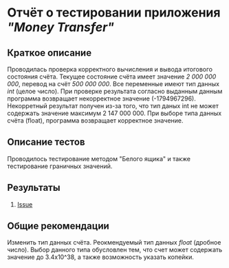 # Отчёт о тестировании приложения *"Money Transfer"*

## Краткое описание

Проводилась проверка корректного вычисления и вывода итогового состояния счёта. Текущее состояние счёта имеет значение *2 000 000 000*, перевод на счёт *500 000 000*.
Все переменные имеют тип данных *int* (целое число). При проверке результата согласно выданным данным программа возвращает некорректное значение (-1794967296). Некорретный результат получен из-за того, что тип даных int не может содержать значение максимум 2 147 000 000. При выборе типа данных счёта (float), программа возвращает корректное значение.

## Описание тестов

Проводилось тестирование методом "Белого ящика" и также тестирование граничных значений.

## Результаты

1. [Issue](https://github.com/Palich63/MoneyTransfer/issues/1)

## Общие рекомендации

Изменить тип данных счёта. Реокмендуемый тип данных *float* (дробное число). Выбор данного типа обусловлен тем, что счет может содержать значение до 3.4x10^38, а также возможность указать копейки. 